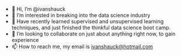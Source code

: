 - 👋 Hi, I’m @ivanshauck
- 👀 I’m interested in breaking into the data science industry
- 🌱 Have recently learned supervised and unsupervised learning techniques, and just finished the thinkful data science boot camp.
- 💞️ I’m looking to collaborate on just about anything right now, to gain experience
- 📫 How to reach me, my email is ivanshauck@hotmail.com

<!---
ivanshauck/ivanshauck is a ✨ special ✨ repository because its `README.md` (this file) appears on your GitHub profile.
You can click the Preview link to take a look at your changes.
--->
